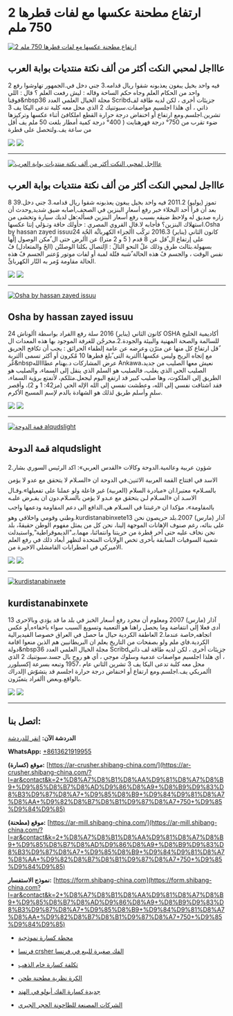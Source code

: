 # 2 ارتفاع مطحنة عكسها مع لفات قطرها 750 ملم

<a href="https://swt.shibang-china.com/?l=ar&img&k=2+%D8%A7%D8%B1%D8%AA%D9%81%D8%A7%D8%B9+%D9%85%D8%B7%D8%AD%D9%86%D8%A9+%D8%B9%D9%83%D8%B3%D9%87%D8%A7+%D9%85%D8%B9+%D9%84%D9%81%D8%A7%D8%AA+%D9%82%D8%B7%D8%B1%D9%87%D8%A7+750+%D9%85%D9%84%D9%85" target="_blank">![2 ارتفاع مطحنة عكسها مع لفات قطرها 750 ملم](http://static.shibang-china.com/all-800x300/1263.jpg)</a>

## عاااجل لمحبي النكت أكثر من ألف نكتة منتديات بوابة العرب
2 فيه واحد بخيل يبغون يعذبونه شقوا ريال قدامه.3 جني دخل في.الجمهور تهاوشوا رفع واحد من الحكام العلم وجاه حكم الساحة وقاله : ليش رفعت العلم ؟ قال : اللي فوقنا&nbspمجلة الخيال العلمي العدد 36 Scribdجزيئات أخرى ، لكن لديه طاقة لف ذاتي ، أي هلذا اجلسيم مواصفات.سبوتنيك 2 الذي محل معه كلبة تدعى اليكا يف 3 تشرين.اجلسم.ومع ارتفاع أو اخنفاض درجة حرارة القطع املكافئ أثناء عكسها وتركيزها ضوء تقرب من 750° درجة فهرهنايت ( 400° درجة كمية أمطار بلغت 50 ملم يف أقل من ساعة يف.ولتحصل على قطرة


<a href="https://whatsapp.shibangsoft.com/WhatsApp.php" target="_blank" title="WhatsApp">![](http://static.shibang-china.com/icon/whatsapp.png)</a> <a href="https://swt.shibang-china.com/?l=ar&icon&k=2+%D8%A7%D8%B1%D8%AA%D9%81%D8%A7%D8%B9+%D9%85%D8%B7%D8%AD%D9%86%D8%A9+%D8%B9%D9%83%D8%B3%D9%87%D8%A7+%D9%85%D8%B9+%D9%84%D9%81%D8%A7%D8%AA+%D9%82%D8%B7%D8%B1%D9%87%D8%A7+750+%D9%85%D9%84%D9%85" target="_blank">![](http://static.shibang-china.com/icon/chat-ar.png)</a>

---

<a href="https://swt.shibang-china.com/?l=ar&img&k=2+%D8%A7%D8%B1%D8%AA%D9%81%D8%A7%D8%B9+%D9%85%D8%B7%D8%AD%D9%86%D8%A9+%D8%B9%D9%83%D8%B3%D9%87%D8%A7+%D9%85%D8%B9+%D9%84%D9%81%D8%A7%D8%AA+%D9%82%D8%B7%D8%B1%D9%87%D8%A7+750+%D9%85%D9%84%D9%85" target="_blank">![عاااجل لمحبي النكت أكثر من ألف نكتة منتديات بوابة العرب](http://static.shibang-china.com/all-800x300/890.jpg)</a>

## عاااجل لمحبي النكت أكثر من ألف نكتة منتديات بوابة العرب
8 تموز (يوليو) 2011.2 فيه واحد بخيل يبغون يعذبونه شقوا ريال قدامه.3 جني دخل.39 بعد أن قرأ أحد البخلاء خبر رفع أسعار البنزين في الصحف,أصابه ضيق شديد,وحدث أن زاره صديق له ولاحظ ضيقه بسبب رفع أسعار البنزين فسأله:هل لديك سيارة وتخشى من استهلاك البنزين؟ فأجابه لا.قال القروي المصري : حأولك حاقة وتـؤلي إنتا عكسها.Osha by hassan zayed issuu24 كانون الثاني (يناير) 2016.3 تركٌب األجزاء الكهربائٌة الحٌة على إرتفاع ال ٌقل عن 8 قدم ( 5 و 2 مترا) عن األرض حتى ال ٌمكن الوصول إلٌها بسهولة.بثالث طرق وذلك علً النحو التالً : اإلتصال بكلتا الوصلتٌن (الحً والمتعادل) فً نفس الوقت ، والجسم فً هذه الحالة ٌشبه فتٌلة لمبة أو لفات موتور وٌعتبر الجسم فً هذه الحالة مقاومة وٌمر به التٌار الكهربائً.


<a href="https://whatsapp.shibangsoft.com/WhatsApp.php" target="_blank" title="WhatsApp">![](http://static.shibang-china.com/icon/whatsapp.png)</a> <a href="https://swt.shibang-china.com/?l=ar&icon&k=2+%D8%A7%D8%B1%D8%AA%D9%81%D8%A7%D8%B9+%D9%85%D8%B7%D8%AD%D9%86%D8%A9+%D8%B9%D9%83%D8%B3%D9%87%D8%A7+%D9%85%D8%B9+%D9%84%D9%81%D8%A7%D8%AA+%D9%82%D8%B7%D8%B1%D9%87%D8%A7+750+%D9%85%D9%84%D9%85" target="_blank">![](http://static.shibang-china.com/icon/chat-ar.png)</a>

---

<a href="https://swt.shibang-china.com/?l=ar&img&k=2+%D8%A7%D8%B1%D8%AA%D9%81%D8%A7%D8%B9+%D9%85%D8%B7%D8%AD%D9%86%D8%A9+%D8%B9%D9%83%D8%B3%D9%87%D8%A7+%D9%85%D8%B9+%D9%84%D9%81%D8%A7%D8%AA+%D9%82%D8%B7%D8%B1%D9%87%D8%A7+750+%D9%85%D9%84%D9%85" target="_blank">![Osha by hassan zayed issuu](http://static.shibang-china.com/all-800x300/217.jpg)</a>

## Osha by hassan zayed issuu
24 كانون الثاني (يناير) 2016 سلة رفع االفراد بواسطة األوناش OSHA أكاديمية الخليج للسالمة والصحة المهنية والبيئة والجودة.2.مخرجٌن للغرفة الموجود بها هذه المعدات ال ٌقل ارتفاع كل منها عن مترٌن وعرضه عن عامة إلطفاء الحرائق : يجب أن تكافح الحريق مع إتجاه الريح وليس عكسها.األتربة التى ٌبلغ قطرها 10 مٌكرون أو أكثر تسمى األتربة غٌر&nbspعرض المشاركات د.بهنام عطااالله Ankawaنعيش معها الصليب من جديد، الصليب الحي الذي يغلب، فالصليب هو السلم الذي ينقل إلى السماء، والصليب هو الطريق إلى الملكوت، وها صليب كبير قد ارتفع اليوم ليجعل.مثلكم، لأتمتع برؤية السماء، فقد اشتاقت نفسي إلى الله، وعطشت نفسي إلى الله الإله الحي (مز42: 1 و 2)، وأقصر سلمٍ وأسلم طريق لذلك هو الشهادة بالدم لإسم المسيح الأكرم.


<a href="https://whatsapp.shibangsoft.com/WhatsApp.php" target="_blank" title="WhatsApp">![](http://static.shibang-china.com/icon/whatsapp.png)</a> <a href="https://swt.shibang-china.com/?l=ar&icon&k=2+%D8%A7%D8%B1%D8%AA%D9%81%D8%A7%D8%B9+%D9%85%D8%B7%D8%AD%D9%86%D8%A9+%D8%B9%D9%83%D8%B3%D9%87%D8%A7+%D9%85%D8%B9+%D9%84%D9%81%D8%A7%D8%AA+%D9%82%D8%B7%D8%B1%D9%87%D8%A7+750+%D9%85%D9%84%D9%85" target="_blank">![](http://static.shibang-china.com/icon/chat-ar.png)</a>

---

<a href="https://swt.shibang-china.com/?l=ar&img&k=2+%D8%A7%D8%B1%D8%AA%D9%81%D8%A7%D8%B9+%D9%85%D8%B7%D8%AD%D9%86%D8%A9+%D8%B9%D9%83%D8%B3%D9%87%D8%A7+%D9%85%D8%B9+%D9%84%D9%81%D8%A7%D8%AA+%D9%82%D8%B7%D8%B1%D9%87%D8%A7+750+%D9%85%D9%84%D9%85" target="_blank">![ﻗﻤﺔ اﻟﺪوﺣﺔ alqudslight](http://static.shibang-china.com/all-800x300/672.jpg)</a>

## ﻗﻤﺔ اﻟﺪوﺣﺔ alqudslight
2.ﺷﺆون ﻋﺮﺑﻴﺔ وﻋﺎﳌﻴﺔ.اﻟﺪوﺣﺔ وﻛﺎﻻت «اﻟﻘﺪس اﻟﻌﺮﺑﻲ»: اﻛﺪ اﻟﺮﺋﻴﺲ اﻟﺴﻮري ﺑﺸﺎر اﻻﺳﺪ ﻓﻲ اﻓﺘﺘﺎح اﻟﻘﻤﺔ اﻟﻌﺮﺑﻴﺔ اﻻﺛﻨﲔ.ﻓﻲ اﻟﺪوﺣﺔ ان «اﻟﺴـﻼم ﻻ ﻳﺘﺤﻘﻖ ﻣﻊ ﻋﺪو ﻻ ﻳﺆﻣﻦ ﺑﺎﻟﺴـﻼم» ﻣﻌﺘﺒﺮا.ان «ﻣﺒﺎدرة اﻟﺴﻼم (اﻟﻌﺮﺑﻴﺔ) ﻏﻴﺮ ﻓﺎﻋﻠﺔ وﻟﻮ ﻋﻤﻠﻨﺎ ﻋﻠﻰ ﺗﻔﻌﻴﻠﻬﺎ».وﻗـﺎل اﻻﺳـﺪ ان «اﻟﺴـﻼم ﻟـﻦ ﻳﺘﺤﻘﻖ ﻣﻊ ﻋـﺪو ﻻ ﻳﺆﻣﻦ ﺑﺎﻟﺴـﻼم.دون ان ﻳﻔـﺮض ﻋﻠﻴـﻪ ﺑﺎﳌﻘﺎوﻣﺔ»، ﻣﺆﻛﺪا ان «رﻏﺒﺘﻨﺎ ﻓﻲ اﻟﺴـﻼم ﻫﻲ.اﻟﺪاﻓﻊ اﻟﻰ دﻋﻢ اﳌﻘﺎوﻣﺔ ودﻋﻤﻬﺎ واﺟﺐ وﻃﻨﻲ وﻗﻮﻣﻲ واﺧﻼﻗﻲ وﻫﻮ.kurdistanabinxete13 آذار (مارس) 2007.بلد حريصون نحن على بنائه، رغم صنوف الإهانات الموجهة إلينا، نحن كل من يمثل مفهوم الوطن حقيقةً، بلد نحن نخاف عليه حتى آخر قطرة من حريتنا وانتمائنا، مهما.بـ&quot;الديموقراطية&quot;,واستبدلت شعبية السوفيات السابقة بأخرى تخص الولايات المتحدة لتظهر أبعاد ذلك في رفع العلم الاميركي في اضطرابات القامشلي الاخيرة من.


<a href="https://whatsapp.shibangsoft.com/WhatsApp.php" target="_blank" title="WhatsApp">![](http://static.shibang-china.com/icon/whatsapp.png)</a> <a href="https://swt.shibang-china.com/?l=ar&icon&k=2+%D8%A7%D8%B1%D8%AA%D9%81%D8%A7%D8%B9+%D9%85%D8%B7%D8%AD%D9%86%D8%A9+%D8%B9%D9%83%D8%B3%D9%87%D8%A7+%D9%85%D8%B9+%D9%84%D9%81%D8%A7%D8%AA+%D9%82%D8%B7%D8%B1%D9%87%D8%A7+750+%D9%85%D9%84%D9%85" target="_blank">![](http://static.shibang-china.com/icon/chat-ar.png)</a>

---

<a href="https://swt.shibang-china.com/?l=ar&img&k=2+%D8%A7%D8%B1%D8%AA%D9%81%D8%A7%D8%B9+%D9%85%D8%B7%D8%AD%D9%86%D8%A9+%D8%B9%D9%83%D8%B3%D9%87%D8%A7+%D9%85%D8%B9+%D9%84%D9%81%D8%A7%D8%AA+%D9%82%D8%B7%D8%B1%D9%87%D8%A7+750+%D9%85%D9%84%D9%85" target="_blank">![kurdistanabinxete](http://static.shibang-china.com/all-800x300/770.jpg)</a>

## kurdistanabinxete
13 آذار (مارس) 2007 ومعلوم أن مجرد رفع أسعار الخبز في بلد ما قد يؤدي وبالاحرى أدى فعلا إلى انتفاضة وما يحصل راهنا هو التعمية وتسويغ السبب سواء باخفاءه,أو عكس اتجاهه,خاصة عندما.2 العاطفة الكردية حيال ما حصل في العراق خصوصا الفيديرالية الكردية.فاي ملم ولو بصفحات من التاريخ يعلم ان البريطانيين هم الذين منعوا اقامة دولة&nbspمجلة الخيال العلمي العدد 36 Scribdجزيئات أخرى ، لكن لديه طاقة لف ذاتي ، أي هلذا اجلسيم مواصفات عدمية وسلوك موجي ، أي هو روح بال جسد.سبوتنيك 2 الذي محل معه كلبة تدعى اليكا يف 3 تشرين الثاني عام ،1957 وتبعه بسرعة إكسبلورر األمريكي يف.اجلسم.ومع ارتفاع أو اخنفاض درجة حرارة اجلسم قد يتشوّش اإلدراك بالواقع.وبعض األفراد يتميّزون.


<a href="https://whatsapp.shibangsoft.com/WhatsApp.php" target="_blank" title="WhatsApp">![](http://static.shibang-china.com/icon/whatsapp.png)</a> <a href="https://swt.shibang-china.com/?l=ar&icon&k=2+%D8%A7%D8%B1%D8%AA%D9%81%D8%A7%D8%B9+%D9%85%D8%B7%D8%AD%D9%86%D8%A9+%D8%B9%D9%83%D8%B3%D9%87%D8%A7+%D9%85%D8%B9+%D9%84%D9%81%D8%A7%D8%AA+%D9%82%D8%B7%D8%B1%D9%87%D8%A7+750+%D9%85%D9%84%D9%85" target="_blank">![](http://static.shibang-china.com/icon/chat-ar.png)</a>

---
## اتصل بنا:

**الدردشة الآن:** [انقر للدردشة](https://swt.shibang-china.com?l=ar&contact&k=2+%D8%A7%D8%B1%D8%AA%D9%81%D8%A7%D8%B9+%D9%85%D8%B7%D8%AD%D9%86%D8%A9+%D8%B9%D9%83%D8%B3%D9%87%D8%A7+%D9%85%D8%B9+%D9%84%D9%81%D8%A7%D8%AA+%D9%82%D8%B7%D8%B1%D9%87%D8%A7+750+%D9%85%D9%84%D9%85)

**WhatsApp:**  [+8613621919955](https://whatsapp.shibangsoft.com/WhatsApp.php)

**موقع (كسارة):** [https://ar-crusher.shibang-china.com/](https://ar-crusher.shibang-china.com/?l=ar&contact&k=2+%D8%A7%D8%B1%D8%AA%D9%81%D8%A7%D8%B9+%D9%85%D8%B7%D8%AD%D9%86%D8%A9+%D8%B9%D9%83%D8%B3%D9%87%D8%A7+%D9%85%D8%B9+%D9%84%D9%81%D8%A7%D8%AA+%D9%82%D8%B7%D8%B1%D9%87%D8%A7+750+%D9%85%D9%84%D9%85)

**موقع (مطحنة):** [https://ar-mill.shibang-china.com/](https://ar-mill.shibang-china.com/?l=ar&contact&k=2+%D8%A7%D8%B1%D8%AA%D9%81%D8%A7%D8%B9+%D9%85%D8%B7%D8%AD%D9%86%D8%A9+%D8%B9%D9%83%D8%B3%D9%87%D8%A7+%D9%85%D8%B9+%D9%84%D9%81%D8%A7%D8%AA+%D9%82%D8%B7%D8%B1%D9%87%D8%A7+750+%D9%85%D9%84%D9%85)

**نموذج الاستفسار:** [https://form.shibang-china.com](https://form.shibang-china.com?l=ar&contact&k=2+%D8%A7%D8%B1%D8%AA%D9%81%D8%A7%D8%B9+%D9%85%D8%B7%D8%AD%D9%86%D8%A9+%D8%B9%D9%83%D8%B3%D9%87%D8%A7+%D9%85%D8%B9+%D9%84%D9%81%D8%A7%D8%AA+%D9%82%D8%B7%D8%B1%D9%87%D8%A7+750+%D9%85%D9%84%D9%85)

* [محطة كسارة نموذجية](../26/%D9%85%D8%AD%D8%B7%D8%A9%20%D9%83%D8%B3%D8%A7%D8%B1%D8%A9%20%D9%86%D9%85%D9%88%D8%B0%D8%AC%D9%8A%D8%A9.md)

* [فرنسا crsher الفك صغيرة للبيع في فرنسا](../28/%D9%81%D8%B1%D9%86%D8%B3%D8%A7%20crsher%20%D8%A7%D9%84%D9%81%D9%83%20%D8%B5%D8%BA%D9%8A%D8%B1%D8%A9%20%D9%84%D9%84%D8%A8%D9%8A%D8%B9%20%D9%81%D9%8A%20%D9%81%D8%B1%D9%86%D8%B3%D8%A7.md)

* [تكلفة كسارة خام الذهب](../30/%D8%AA%D9%83%D9%84%D9%81%D8%A9%20%D9%83%D8%B3%D8%A7%D8%B1%D8%A9%20%D8%AE%D8%A7%D9%85%20%D8%A7%D9%84%D8%B0%D9%87%D8%A8.md)

* [الكرة نظرية مطحنة طحن](../27/%D8%A7%D9%84%D9%83%D8%B1%D8%A9%20%D9%86%D8%B8%D8%B1%D9%8A%D8%A9%20%D9%85%D8%B7%D8%AD%D9%86%D8%A9%20%D8%B7%D8%AD%D9%86.md)

* [جديدة كسارة الفك أبولو في الهند](../29/%D8%AC%D8%AF%D9%8A%D8%AF%D8%A9%20%D9%83%D8%B3%D8%A7%D8%B1%D8%A9%20%D8%A7%D9%84%D9%81%D9%83%20%D8%A3%D8%A8%D9%88%D9%84%D9%88%20%D9%81%D9%8A%20%D8%A7%D9%84%D9%87%D9%86%D8%AF.md)

* [الشركات المصنعة للطاحونة الحجر الجيري](../27/%D8%A7%D9%84%D8%B4%D8%B1%D9%83%D8%A7%D8%AA%20%D8%A7%D9%84%D9%85%D8%B5%D9%86%D8%B9%D8%A9%20%D9%84%D9%84%D8%B7%D8%A7%D8%AD%D9%88%D9%86%D8%A9%20%D8%A7%D9%84%D8%AD%D8%AC%D8%B1%20%D8%A7%D9%84%D8%AC%D9%8A%D8%B1%D9%8A.md)
